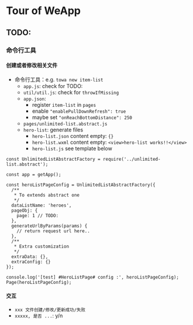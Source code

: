 # Tour of WeApp

## TODO:

### 命令行工具

#### 创建或者修改相关文件

- 命令行工具：e.g. `towa new item-list`
  - `app.js`: check for TODO:
  - `util/util.js`: check for `throwIfMissing`
  - `app.json`:
    - register `item-list` in `pages`
    - enable `"enablePullDownRefresh": true`
    - maybe set `"onReachBottomDistance": 250`
  - `pages/unlimited-list.abstract.js`
  - `hero-list`: generate files
    - `hero-list.json` content empty: `{}`
    - `hero-list.wxml` content empty: `<view>hero-list works!!</view>`
    - `hero-list.js` see template below

```
const UnlimitedListAbstractFactory = require('../unlimited-list.abstract');

const app = getApp();

const heroListPageConfig = UnlimitedListAbstractFactory({
  /**
   * To extends abstract one
   */
  dataListName: 'heroes',
  pageObj: {
    page: 1 // TODO:
  },
  generateUrlByParams(params) {
    // return request url here..
  },
  /**
   * Extra customization
   */
  extraData: {},
  extraConfig: {}
});

console.log('[test] #HeroListPage# config :', heroListPageConfig);
Page(heroListPageConfig);

```

#### 交互

- `xxx 文件创建/修改/更新成功/失败`
- `xxxxx, 是否 ...`: y/n